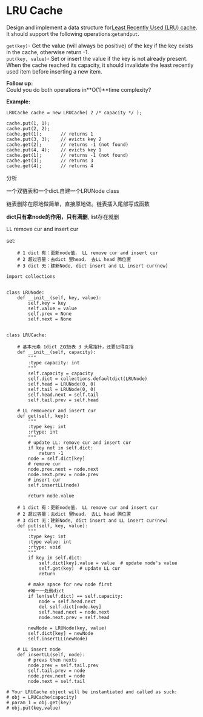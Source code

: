# LRU Cache

Design and implement a data structure for[Least Recently Used \(LRU\) cache](https://en.wikipedia.org/wiki/Cache_replacement_policies#LRU). It should support the following operations:`get`and`put`.

`get(key)`- Get the value \(will always be positive\) of the key if the key exists in the cache, otherwise return -1.  
`put(key, value)`- Set or insert the value if the key is not already present. When the cache reached its capacity, it should invalidate the least recently used item before inserting a new item.

**Follow up:**  
Could you do both operations in**O\(1\)**time complexity?

**Example:**

```text
LRUCache cache = new LRUCache( 2 /* capacity */ );

cache.put(1, 1);
cache.put(2, 2);
cache.get(1);       // returns 1
cache.put(3, 3);    // evicts key 2
cache.get(2);       // returns -1 (not found)
cache.put(4, 4);    // evicts key 1
cache.get(1);       // returns -1 (not found)
cache.get(3);       // returns 3
cache.get(4);       // returns 4
```

分析

一个双链表和一个dict.自建一个LRUNode class

链表删除在原地做简单，直接原地做。链表插入尾部写成函数

**dict只有拿node的作用，只有满删**, list存在就删   

 LL remove cur and insert cur

set:

```text
    # 1 dict 有：更新node值， LL remove cur and insert cur
    # 2 超过容量：去dict 里head， 去LL head 腾位置
    # 3 dict 无：建新Node, dict insert and LL insert cur(new)
```

```text
import collections


class LRUNode:
    def __init__(self, key, value):
        self.key = key
        self.value = value
        self.prev = None
        self.next = None


class LRUCache:

    # 基本元素 1dict 2双链表 3 头尾指针，还要记得互指
    def __init__(self, capacity):
        """
        :type capacity: int
        """
        self.capacity = capacity
        self.dict = collections.defaultdict(LRUNode)
        self.head = LRUNode(0, 0)
        self.tail = LRUNode(0, 0)
        self.head.next = self.tail
        self.tail.prev = self.head

    # LL removecur and insert cur
    def get(self, key):
        """
        :type key: int
        :rtype: int
        """
        # update LL: remove cur and insert cur
        if key not in self.dict:
            return -1
        node = self.dict[key]
        # remove cur
        node.prev.next = node.next
        node.next.prev = node.prev
        # insert cur
        self.insertLL(node)

        return node.value

    # 1 dict 有：更新node值， LL remove cur and insert cur
    # 2 超过容量：去dict 里head， 去LL head 腾位置
    # 3 dict 无：建新Node, dict insert and LL insert cur(new)
    def put(self, key, value):
        """
        :type key: int
        :type value: int
        :rtype: void
        """
        if key in self.dict:
            self.dict[key].value = value  # update node's value
            self.get(key)  # update LL cur
            return

        # make space for new node first
        #唯一一处删dict
        if len(self.dict) == self.capacity:
            node = self.head.next
            del self.dict[node.key]
            self.head.next = node.next
            node.next.prev = self.head

        newNode = LRUNode(key, value)
        self.dict[key] = newNode
        self.insertLL(newNode)

    # LL insert node
    def insertLL(self, node):
        # prevs then nexts
        node.prev = self.tail.prev
        self.tail.prev = node
        node.prev.next = node
        node.next = self.tail

# Your LRUCache object will be instantiated and called as such:
# obj = LRUCache(capacity)
# param_1 = obj.get(key)
# obj.put(key,value)
```

